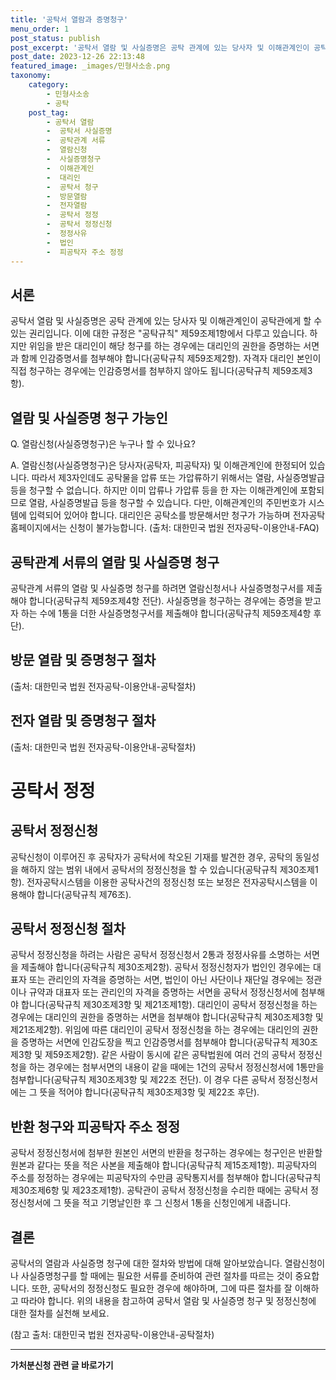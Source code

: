 ```yaml
---
title: '공탁서 열람과 증명청구'
menu_order: 1
post_status: publish
post_excerpt: '공탁서 열람 및 사실증명은 공탁 관계에 있는 당사자 및 이해관계인이 공탁관에게 할 수 있는 권리입니다. 이에 대한 규정은  공탁규칙  제59조제1항에서 다루고 있습니다. 하지만 위임을 받은 대리인이 해당 청구를 하는 경우에는 대리인의 권한을 증명하는 서면과 함께 인감증명서를 첨부해야 합니다 공탁규칙 제59조제2항 . 자격자 대리인 본인이 직접 청구하는 경우에는 인감증명서를 첨부하지 않아도 됩니다 공탁규칙 제59조제3항 .'
post_date: 2023-12-26 22:13:48
featured_image: _images/민형사소송.png
taxonomy:
    category:
        - 민형사소송
        - 공탁
    post_tag:
        - 공탁서 열람
        -  공탁서 사실증명
        -  공탁관계 서류
        -  열람신청
        -  사실증명청구
        -  이해관계인
        -  대리인
        -  공탁서 청구
        -  방문열람
        -  전자열람
        -  공탁서 정정
        -  공탁서 정정신청
        -  정정사유
        -  법인
        -  피공탁자 주소 정정
---
```



## 서론

공탁서 열람 및 사실증명은 공탁 관계에 있는 당사자 및 이해관계인이 공탁관에게 할 수 있는 권리입니다. 이에 대한 규정은 "공탁규칙" 제59조제1항에서 다루고 있습니다. 하지만 위임을 받은 대리인이 해당 청구를 하는 경우에는 대리인의 권한을 증명하는 서면과 함께 인감증명서를 첨부해야 합니다(공탁규칙 제59조제2항). 자격자 대리인 본인이 직접 청구하는 경우에는 인감증명서를 첨부하지 않아도 됩니다(공탁규칙 제59조제3항).

## 열람 및 사실증명 청구 가능인

Q. 열람신청(사실증명청구)은 누구나 할 수 있나요?

A. 열람신청(사실증명청구)은 당사자(공탁자, 피공탁자) 및 이해관계인에 한정되어 있습니다. 따라서 제3자인데도 공탁물을 압류 또는 가압류하기 위해서는 열람, 사실증명발급 등을 청구할 수 없습니다. 하지만 이미 압류나 가압류 등을 한 자는 이해관계인에 포함되므로 열람, 사실증명발급 등을 청구할 수 있습니다. 다만, 이해관계인의 주민번호가 시스템에 입력되어 있어야 합니다. 대리인은 공탁소를 방문해서만 청구가 가능하며 전자공탁홈페이지에서는 신청이 불가능합니다. (출처: 대한민국 법원 전자공탁-이용안내-FAQ)

## 공탁관계 서류의 열람 및 사실증명 청구

공탁관계 서류의 열람 및 사실증명 청구를 하려면 열람신청서나 사실증명청구서를 제출해야 합니다(공탁규칙 제59조제4항 전단). 사실증명을 청구하는 경우에는 증명을 받고자 하는 수에 1통을 더한 사실증명청구서를 제출해야 합니다(공탁규칙 제59조제4항 후단).

## 방문 열람 및 증명청구 절차


(출처: 대한민국 법원 전자공탁-이용안내-공탁절차)

## 전자 열람 및 증명청구 절차


(출처: 대한민국 법원 전자공탁-이용안내-공탁절차)

# 공탁서 정정

## 공탁서 정정신청

공탁신청이 이루어진 후 공탁자가 공탁서에 착오된 기재를 발견한 경우, 공탁의 동일성을 해하지 않는 범위 내에서 공탁서의 정정신청을 할 수 있습니다(공탁규칙 제30조제1항). 전자공탁시스템을 이용한 공탁사건의 정정신청 또는 보정은 전자공탁시스템을 이용해야 합니다(공탁규칙 제76조).

## 공탁서 정정신청 절차

공탁서 정정신청을 하려는 사람은 공탁서 정정신청서 2통과 정정사유를 소명하는 서면을 제출해야 합니다(공탁규칙 제30조제2항). 공탁서 정정신청자가 법인인 경우에는 대표자 또는 관리인의 자격을 증명하는 서면, 법인이 아닌 사단이나 재단일 경우에는 정관이나 규약과 대표자 또는 관리인의 자격을 증명하는 서면을 공탁서 정정신청서에 첨부해야 합니다(공탁규칙 제30조제3항 및 제21조제1항). 대리인이 공탁서 정정신청을 하는 경우에는 대리인의 권한을 증명하는 서면을 첨부해야 합니다(공탁규칙 제30조제3항 및 제21조제2항). 위임에 따른 대리인이 공탁서 정정신청을 하는 경우에는 대리인의 권한을 증명하는 서면에 인감도장을 찍고 인감증명서를 첨부해야 합니다(공탁규칙 제30조제3항 및 제59조제2항). 같은 사람이 동시에 같은 공탁법원에 여러 건의 공탁서 정정신청을 하는 경우에는 첨부서면의 내용이 같을 때에는 1건의 공탁서 정정신청서에 1통만을 첨부합니다(공탁규칙 제30조제3항 및 제22조 전단). 이 경우 다른 공탁서 정정신청서에는 그 뜻을 적어야 합니다(공탁규칙 제30조제3항 및 제22조 후단). 

## 반환 청구와 피공탁자 주소 정정

공탁서 정정신청서에 첨부한 원본인 서면의 반환을 청구하는 경우에는 청구인은 반환할 원본과 같다는 뜻을 적은 사본을 제출해야 합니다(공탁규칙 제15조제1항). 피공탁자의 주소를 정정하는 경우에는 피공탁자의 수만큼 공탁통지서를 첨부해야 합니다(공탁규칙 제30조제6항 및 제23조제1항). 공탁관이 공탁서 정정신청을 수리한 때에는 공탁서 정정신청서에 그 뜻을 적고 기명날인한 후 그 신청서 1통을 신청인에게 내줍니다.

## 결론
공탁서의 열람과 사실증명 청구에 대한 절차와 방법에 대해 알아보았습니다. 열람신청이나 사실증명청구를 할 때에는 필요한 서류를 준비하여 관련 절차를 따르는 것이 중요합니다. 또한, 공탁서의 정정신청도 필요한 경우에 해야하며, 그에 따른 절차를 잘 이해하고 따라야 합니다. 위의 내용을 참고하여 공탁서 열람 및 사실증명 청구 및 정정신청에 대한 절차를 실천해 보세요. 

(참고 출처: 대한민국 법원 전자공탁-이용안내-공탁절차)
<!-- wp:separator -->
<hr class="wp-block-separator has-alpha-channel-opacity"/>
<!-- /wp:separator -->

<!-- wp:group {"backgroundColor":"base","layout":{"type":"constrained"}} -->
<div class="wp-block-group has-base-background-color has-background"><!-- wp:paragraph {"align":"center","fontSize":"medium"} -->
<p class="has-text-align-center has-large-font-size"><strong>가처분신청 관련 글 바로가기</strong></p>
<!-- /wp:paragraph -->


<!-- wp:latest-posts
{"categories":[{"id":14597,"count":19,"description":"","link":"https://uknowlaw.com/category/%ea%b0%80%ec%b2%98%eb%b6%84%ec%8b%a0%ec%b2%ad/","name":"가처분신청","slug":"가처분신청","taxonomy":"category","parent":0,"meta":[],"_links":{"self":[{"href":"https://uknowlaw.com/wp-json/wp/v2/categories/14597"}],"collection":[{"href":"https://uknowlaw.com/wp-json/wp/v2/categories"}],"about":[{"href":"https://uknowlaw.com/wp-json/wp/v2/taxonomies/category"}],"wp:post_type":[{"href":"https://uknowlaw.com/wp-json/wp/v2/posts?categories=14597"}],"curies":[{"name":"wp","href":"https://api.w.org/{rel}","templated":true}]}}],"postsToShow":100,"excerptLength":28,"postLayout":"grid","columns":2,"featuredImageAlign":"left","featuredImageSizeSlug":"large","fontSize":"small"} /--></div>
<!-- /wp:group -->